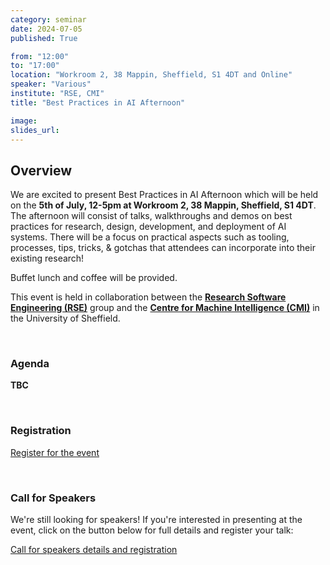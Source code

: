 ```yaml
---
category: seminar
date: 2024-07-05
published: True

from: "12:00"
to: "17:00"
location: "Workroom 2, 38 Mappin, Sheffield, S1 4DT and Online"
speaker: "Various"
institute: "RSE, CMI"
title: "Best Practices in AI Afternoon"

image:
slides_url:
---
```


## Overview
We are excited to present Best Practices in AI Afternoon which will be held on the **5th of July, 12-5pm at
Workroom 2, 38 Mappin, Sheffield, S1 4DT**. 
The afternoon will consist of talks, walkthroughs and demos on best practices for research, design, development, 
and deployment of AI systems. There will be a focus on practical aspects such as tooling, processes, tips, 
tricks, & gotchas that attendees can incorporate into their existing research!

Buffet lunch and coffee will be provided.

This event is held in collaboration between the **[Research Software Engineering (RSE)](https://rse.shef.ac.uk/)** group 
and the [**Centre for Machine Intelligence (CMI)**](https://www.sheffield.ac.uk/machine-intelligence) in the University of Sheffield.

<br/>

### Agenda
**TBC**

<br/>

### Registration

<a class="btn btn-primary" href="https://forms.gle/JiuFkT1jNgbuMfCT9">Register for the event</a>

<br/>

### Call for Speakers
We're still looking for speakers! If you're interested in presenting at the event, click on the button below
for full details and register your talk:

<a class="btn btn-primary" href="https://forms.gle/fDfgkv4WUhMhz6j58">Call for speakers details and registration</a>
